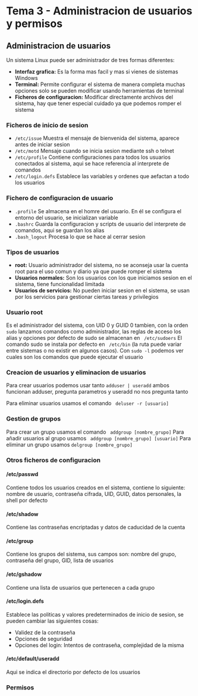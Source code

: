 # Tema 3 - Administracion de usuarios y permisos 
## Administracion de usuarios 
Un sistema Linux puede ser administrador de tres formas diferentes: 

- **Interfaz grafica:** Es la forma mas facil y mas si vienes de sistemas Windows
- **Terminal:** Permite configurar el sistema de manera completa muchas opciones solo se pueden modificar usando herramientas de terminal
- **Ficheros de configuracion:** Modificar directamente archivos del sistema, hay que tener especial cuidado ya que podemos romper el sistema  

### Ficheros de inicio de sesion 

- ```/etc/issue``` Muestra el mensaje de bienvenida del sistema, aparece antes de iniciar sesion
- ```/etc/motd``` Mensaje cuando se inicia sesion mediante ssh o telnet
- ```/etc/profile``` Contiene configuraciones para todos los usuarios conectados al sistema, aqui se hace referencia al interprete de comandos 
- ```/etc/login.defs``` Establece las variables y ordenes que aefactan a todo los usuarios 

### Fichero de configuracion de usuario 

- ```.profile``` Se almacena en el homre del usuario. En él se configura el
entorno del usuario, se inicializan variable
- ```.bashrc``` Guarda la configuracion y scripts de usuario del interprete de comandos, aqui se guardan los alias 
- ```.bash_logout``` Procesa lo que se hace al cerrar sesion 

### Tipos de usuarios 

- **root:** Usuario administrador del sistema, no se aconseja usar la cuenta root para el uso comun y diario ya que puede romper el sistema 
- **Usuarios normales:** Son los usuarios con los que iniciamos sesion en el sistema, tiene funcionalidad limitada 
- **Usuarios de servicios:** No pueden iniciar sesion en el sistema, se usan por los servicios para gestionar ciertas tareas y privilegios 

### Usuario root 
Es el administrador del sistema, con UID 0 y GUID 0 tambien, con la orden ```sudo``` lanzamos comandos como administrador, las reglas de acceso los alias y opciones por defecto de sudo se almacenan en ``` /etc/sudoers``` 
El comando sudo se instala por defecto en ``` /etc/bin``` (la ruta puede variar entre sistemas o no existir en algunos casos).
Con ``` sudo -l ``` podemos ver cuales son los comandos que puede ejecutar el usuario 

### Creacion de usuarios y eliminacion de usuarios 
Para crear usuarios podemos usar tanto ```adduser | useradd``` ambos funcionan 
adduser, pregunta parametros y useradd no nos pregunta tanto 

Para eliminar usuarios usamos el comando ``` deluser -r [usuario]```  

### Gestion de grupos
Para crear un grupo usamos el comando ``` addgroup [nombre_grupo]```
Para añadir usuarios al grupo usamos ``` addgroup [nombre_grupo] [usuario]``` 
Para eliminar un grupo usamos ``` delgroup [nombre_grupo] ``` 

### Otros ficheros de configuracion 

#### /etc/passwd
Contiene todos los usuarios creados en el sistema, contiene lo siguiente:
nombre de usuario, contraseña cifrada, UID, GUID, datos personales, la shell por defecto 

#### /etc/shadow
Contiene las contraseñas encriptadas y datos de caducidad de la cuenta

#### /etc/group
Contiene los grupos del sistema, sus campos son: 
nombre del grupo, contraseña del grupo, GID, lista de usuarios 

#### /etc/gshadow 
Contiene una lista de usuarios que pertenecen a cada grupo 

#### /etc/login.defs
Establece las politicas y valores predeterminados de inicio de sesion, se pueden cambiar las siguientes cosas: 

- Validez de la contraseña 
- Opciones de seguridad
- Opciones del login: Intentos de contraseña, complejidad de la misma 

#### /etc/default/useradd 
Aqui se indica el directorio por defecto de los usuarios 


### Permisos 
